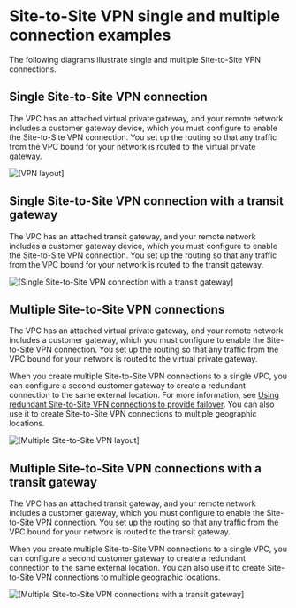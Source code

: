 # Site\-to\-Site VPN single and multiple connection examples<a name="Examples"></a>

The following diagrams illustrate single and multiple Site\-to\-Site VPN connections\. 

## Single Site\-to\-Site VPN connection<a name="SingleVPN"></a>

The VPC has an attached virtual private gateway, and your remote network includes a customer gateway device, which you must configure to enable the Site\-to\-Site VPN connection\. You set up the routing so that any traffic from the VPC bound for your network is routed to the virtual private gateway\.

![\[VPN layout\]](http://docs.aws.amazon.com/vpn/latest/s2svpn/images/VPN_Basic_Diagram.png)

## Single Site\-to\-Site VPN connection with a transit gateway<a name="SingleVPN-transit-gateway"></a>

The VPC has an attached transit gateway, and your remote network includes a customer gateway device, which you must configure to enable the Site\-to\-Site VPN connection\. You set up the routing so that any traffic from the VPC bound for your network is routed to the transit gateway\.

![\[Single Site-to-Site VPN connection with a transit gateway\]](http://docs.aws.amazon.com/vpn/latest/s2svpn/images/site-site-transit-gateway-basic.png)

## Multiple Site\-to\-Site VPN connections<a name="MultipleVPN"></a>

The VPC has an attached virtual private gateway, and your remote network includes a customer gateway, which you must configure to enable the Site\-to\-Site VPN connection\. You set up the routing so that any traffic from the VPC bound for your network is routed to the virtual private gateway\.

When you create multiple Site\-to\-Site VPN connections to a single VPC, you can configure a second customer gateway to create a redundant connection to the same external location\. For more information, see [Using redundant Site\-to\-Site VPN connections to provide failover](vpn-redundant-connection.md)\. You can also use it to create Site\-to\-Site VPN connections to multiple geographic locations\.

![\[Multiple Site-to-Site VPN layout\]](http://docs.aws.amazon.com/vpn/latest/s2svpn/images/Branch_Offices_diagram.png)

## Multiple Site\-to\-Site VPN connections with a transit gateway<a name="MultipleVPN-transit-gateway"></a>

The VPC has an attached transit gateway, and your remote network includes a customer gateway, which you must configure to enable the Site\-to\-Site VPN connection\. You set up the routing so that any traffic from the VPC bound for your network is routed to the transit gateway\.

When you create multiple Site\-to\-Site VPN connections to a single VPC, you can configure a second customer gateway to create a redundant connection to the same external location\. You can also use it to create Site\-to\-Site VPN connections to multiple geographic locations\.

![\[Multiple Site-to-Site VPN connections with a transit gateway\]](http://docs.aws.amazon.com/vpn/latest/s2svpn/images/branch-off-transit-gateway.png)